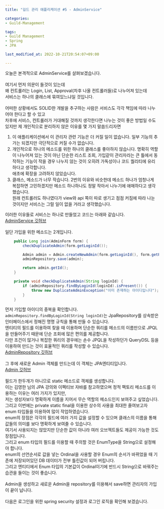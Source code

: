```yaml
---
title: "길드 관리 애플리케이션 #5 - AdminService"

categories:
- Guild-Management

tags:
- Guild Management
- Spring
- JPA 

last_modified_at: 2022-10-21T20:54:07+09:00

---
```


오늘은 본격적으로 AdminService를 살펴보겠습니다.  
<br>
여기서 먼저 의문이 들것이 있는데  
왜 컨트롤러는 Login, List, Approval(차후 나올 컨트롤러들)로 나누어져 있는데  
서비스는 하나의 클래스에 묶여있느냐일 것입니다.  
<br>
어떠한 상황에서도 SOLID한 개발을 추구하는 사람은 서비스도 각각 책임에 따라 나누어야 한다고 할 수 있고  
차후에 서비스, 컨트롤러가 거대해질 것까지 생각한다면 나누는 것이 좋은 방법일 수도 있지만 
제 개인적으로 분리하지 않은 이유를 몇 가지 말씀드리자면  
1. 이 애플리케이션에서 이 관리자 관련 기능은 더 커질 일이 없습니다. 일부 기능의 추가는 되겠지만 극단적으로 커질 수가 없습니다.
2. 개인적으로 하나의 메소드를 위한 하나의 클래스를 좋아하지 않습니다. 
명확히 역할이 나누어져 있는 것이 아닌 단순한 리스트 조회, 가입같이 관리자라는 큰 틀에서 동작하는 기능이 작을 경우
나누지 않는 것이 오히려 가독성이나 코드 퀄리티에 유리하다고 생각합니다.  
애초에 확장을 고려하지 않았습니다.
3. 클래스, 메소드가 너무 작습니다. 
2번의 이유와 비슷한데 메소드 하나가 엄청나게 복잡하면 고민하겠지만 메소드 하나하나도 정말 작아서 나누기에 애매하다고 생각했습니다.  
원래 컨트롤러도 하나였다가 view와 api 쪽이 따로 생기고 점점 커짐에 따라 나눈 것이지만 서비스는 그럴 일이 없을 거라고 생각했습니다.

이러한 이유들로 서비스는 하나로 만들었고 코드는 아래와 같습니다.  
[AdminService 깃허브](https://github.com/Sadowbass/dalsom-management-application/blob/main/src/main/java/com/dalsom/management/admin/AdminService.java)  
<br>
일단 가입을 위한 메소드는 2개입니다.
```java
    public Long join(AdminForm form) {
        checkDuplicateAdmin(form.getLoginId());

        Admin admin = Admin.createNewAdmin(form.getLoginId(), form.getPassword(), form.getName());
        adminRepository.save(admin);

        return admin.getId();
    }

    private void checkDuplicateAdmin(String loginId) {
        if (adminRepository.findByLoginId(loginId).isPresent()) {
            throw new DuplicateAdminException("이미 존재하는 아이디입니다");
        }
    }
```
먼저 가입할 아이디의 중복을 확인합니다.  
`adminRepository.findByLoginId(String loginId)`는 JpaRepository를 상속받은 인터페이스에서 정해진 명명 규칙을 통해 만들 수 있습니다.   
엔티티의 필드를 이용하여 찾을 때 이용하며 단순한 쿼리를 메소드의 이름만으로 JPQL을 만들어주기 때문에 단순 조회에 많은 편의를 제공합니다.  
다만 조건이 많거나 복잡한 쿼리의 경우에는 손수 JPQL을 작성하던가 QueryDSL 등을 이용하여 만드는 것이 효율적인 쿼리를 작성할 수 있습니다.  
[AdminRepository 깃허브](https://github.com/Sadowbass/dalsom-management-application/blob/main/src/main/java/com/dalsom/management/admin/repository/AdminRepository.java)  
<br>
그 후에 새로운 Admin 객체를 만드는데 이 객체는 JPA엔티티입니다.  
[Admin 깃허브](https://github.com/Sadowbass/dalsom-management-application/blob/main/src/main/java/com/dalsom/management/admin/Admin.java)  
<br>
필드가 한두개가 아니므로 static 메소드로 객체를 생성합니다.  
이는 김영한 님의 JPA 강의와 이펙티브 자바를 참고하였으며 정적 팩토리 메소드를 이용하는 이유는 여러 가지가 있지만,  
저는 생성자보다 명확하게 이름을 지어서 무슨 역할의 메소드인지 보여주고 싶었습니다.  
그리고 이번에는 private static final을 이용한 상수의 사용을 최대한 줄여보고자 enum 타입들을 이용하여 많이 작업하였습니다.  
enum의 장점은 각각의 필드에 여러 가지 값을 설정할 수 있으며 클래스의 이름을 통해 값들의 의미를 보다 명확하게 보여줄 수 있습니다.  
여기서 사용되지는 않았지만 단순한 값이 아니라 여러 오브젝트들도 제공이 가능한 것도 장점입니다.  
그리고 enum 타입의 필드를 이용할 때 주의할 것은 EnumType을 String으로 설정해야 합니다.  
enum의 선언순서로 값을 넣는 Ordinal을 사용할 경우 
Enum의 순서가 바뀌었을 때 기존에 저장되어있던 DB 데이터가 전부 틀린값이 되어 버립니다.  
그리고 엔티티에서 Enum 타입의 기본값이 Ordinal이기에 반드시 String으로 바꿔주는 습관을 들이는 것이 좋습니다.  
<br>
Admin을 생성하고 새로운 Admin을 repository를 이용해서 save하면 관리자의 가입이 끝이 납니다.  
<br>
다음은 로그인을 위한 spring security 설정과 로그인 로직을 확인해 보겠습니다.